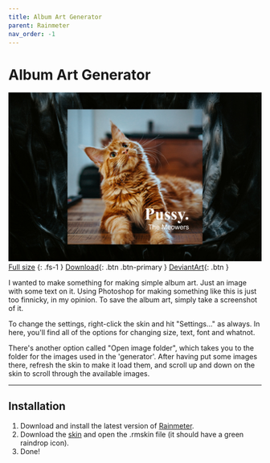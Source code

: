 ```yaml
---
title: Album Art Generator
parent: Rainmeter
nav_order: -1
---
```


# Album Art Generator

![](header_1500px.jpg)
[Full size](header.jpg)
{: .fs-1 }
[Download](https://github.com/adriaanjelle/Album-Art-Generator/releases/latest){: .btn .btn-primary }
[DeviantArt](https://www.deviantart.com/adriaanjelle/art/Album-Art-Generator-983622396){: .btn }

I wanted to make something for making simple album art. Just an image with some text on it. Using Photoshop for making something like this is just too finnicky, in my opinion. To save the album art, simply take a screenshot of it.

To change the settings, right-click the skin and hit "Settings..." as always. In here, you'll find all of the options for changing size, text, font and whatnot.

There's another option called "Open image folder", which takes you to the folder for the images used in the 'generator'. After having put some images there, refresh the skin to make it load them, and scroll up and down on the skin to scroll through the available images.

----

## Installation

1. Download and install the latest version of [Rainmeter](https://www.rainmeter.net/).  
2. Download the [skin](https://github.com/adriaanjelle/Album-Art-Generator/releases/latest) and open the .rmskin file (it should have a green raindrop icon).  
3. Done!
